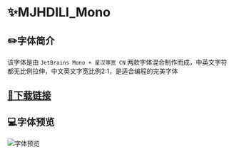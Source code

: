# ✨MJHDILI_Mono

## ✏️字体简介
该字体是由 `JetBrains Mono + 星汉等宽 CN` 两款字体混合制作而成，中英文字符都无比例拉伸，中文英文字宽比例2:1，是适合编程的完美字体

## [🔗下载链接](https://github.com/MJDILI/MJJHD_Mono/raw/main/MJJHDMono-Regular.ttf)

## 💻字体预览
![字体预览](https://github.com/MJDILI/MJJHD_Mono/blob/main/MJJHD_Mono_%E9%A2%84%E8%A7%88.png?raw=true)
